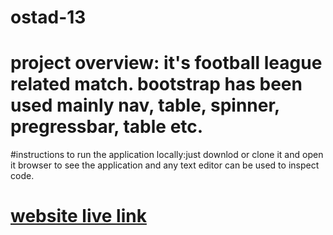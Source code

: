 # ostad-13
# project overview: it's football league related match. bootstrap has been used mainly nav, table, spinner, pregressbar, table etc.
#instructions to run the application locally:just downlod or clone it and open it browser to see the application and any text editor can be used to inspect code.

# [website live link](https://649690fb93d707313f1f1de5--dancing-cascaron-ff0cb0.netlify.app/)
